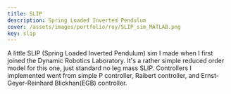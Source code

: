 ```yaml
---
title: SLIP
description: Spring Loaded Inverted Pendulum
cover: /assets/images/portfolio/roy/SLIP_sim_MATLAB.png
key: slip
---
```


A little SLIP (Spring Loaded Inverted Pendulum) sim I made when I first joined the Dynamic Robotics
Laboratory. It's a rather simple reduced order model for this one, just standard no leg mass SLIP.
Controllers I implemented went from simple P controller, Raibert controller, and Ernst-Geyer-Reinhard Blickhan(EGB) controller.

